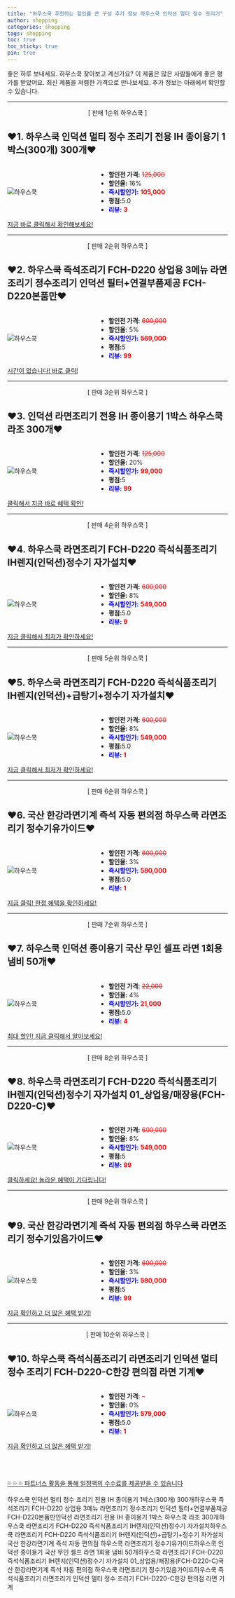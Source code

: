 ```yaml
---
title: "하우스쿡 추천하는 할인률 큰 구성 추가 정보 하우스쿡 인덕션 멀티 정수 조리기"
author: shopping
categories: shopping
tags: shopping
toc: true
toc_sticky: true
pin: true
---
```

좋은 하루 보내세요. 하우스쿡 찾아보고 계신가요? 이 제품은 많은 사람들에게 좋은 평가를 받았어요. 최신 제품을 저렴한 가격으로 만나보세요. 추가 정보는 아래에서 확인할 수 있습니다.

---
<p class="toplist" style="margin: 0 auto; display: block; width: fit-content;">[ 판매 1순위 하우스쿡 ]</p>

<h2><strong>❤️1. 하우스쿡 인덕션 멀티 정수 조리기 전용 IH 종이용기 1박스(300개) 300개❤️</strong></h2>

<div style="display: flex; align-items: center;">
    <div style="flex: 0.4;">
        <img src="https://thumbnail9.coupangcdn.com/thumbnails/remote/230x230ex/image/vendor_inventory/1dd3/a4b66d6e2db048289162842fe141efc1e6c44a47c747f689700bbd1d4822.jpg" alt="하우스쿡" style="max-width: 100%;">
    </div>
    <div style="flex: 0.6; margin-left: 10px;">
        <ul>
            <li><strong>할인전 가격:</strong> <del style="color: red;">125,000</del></li>
            <li><strong>할인율:</strong> 16%</li>
            <li><span style='color:blue'><strong>즉시할인가:</strong></span> <span style='color:red'><strong>105,000</strong></span></li>
            <li><strong>평점:</strong>5.0</li>
            <li><span style='color:blue'><strong>리뷰:</strong></span> <span style='color:red'><strong>3</strong></span></li>
        </ul>
    </div>
</div>
<div class="center">
    <a href="https://William4Davisa.github.io?lptag=AF9450613&subid=githubio&pageKey=7546131379&traceid=V0-153&itemId=19848557587&vendorItemId=89171137391" class="myButton">
        지금 바로 클릭해서 확인해보세요!
    </a>
</div>


---
<p class="toplist" style="margin: 0 auto; display: block; width: fit-content;">[ 판매 2순위 하우스쿡 ]</p>

<h2><strong>❤️2. 하우스쿡 즉석조리기 FCH-D220 상업용 3메뉴 라면조리기 정수조리기 인덕션 필터+연결부품제공 FCH-D220본품만❤️</strong></h2>

<div style="display: flex; align-items: center;">
    <div style="flex: 0.4;">
        <img src="https://thumbnail9.coupangcdn.com/thumbnails/remote/230x230ex/image/vendor_inventory/ee6d/9d2a6e2ca2e8ddc301173cdc424018505220cd4b278ab0afd924461ce397.jpg" alt="하우스쿡" style="max-width: 100%;">
    </div>
    <div style="flex: 0.6; margin-left: 10px;">
        <ul>
            <li><strong>할인전 가격:</strong> <del style="color: red;">600,000</del></li>
            <li><strong>할인율:</strong> 5%</li>
            <li><span style='color:blue'><strong>즉시할인가:</strong></span> <span style='color:red'><strong>569,000</strong></span></li>
            <li><strong>평점:</strong>5</li>
            <li><span style='color:blue'><strong>리뷰:</strong></span> <span style='color:red'><strong>99</strong></span></li>
        </ul>
    </div>
</div>
<div class="center">
    <a href="https://William4Davisa.github.io?lptag=AF9450613&subid=githubio&pageKey=7565889565&traceid=V0-153&itemId=19942885264&vendorItemId=87042088014" class="myButton">
        시간이 없습니다! 바로 클릭!
    </a>
</div>


---
<p class="toplist" style="margin: 0 auto; display: block; width: fit-content;">[ 판매 3순위 하우스쿡 ]</p>

<h2><strong>❤️3. 인덕션 라면조리기 전용 IH 종이용기 1박스 하우스쿡 라조 300개❤️</strong></h2>

<div style="display: flex; align-items: center;">
    <div style="flex: 0.4;">
        <img src="https://thumbnail10.coupangcdn.com/thumbnails/remote/230x230ex/image/vendor_inventory/0424/372acf374c477b6ff5c648f21f4e723612d1bf9edb3ea9ade5b66ff3187e.jpg" alt="하우스쿡" style="max-width: 100%;">
    </div>
    <div style="flex: 0.6; margin-left: 10px;">
        <ul>
            <li><strong>할인전 가격:</strong> <del style="color: red;">125,000</del></li>
            <li><strong>할인율:</strong> 20%</li>
            <li><span style='color:blue'><strong>즉시할인가:</strong></span> <span style='color:red'><strong>99,000</strong></span></li>
            <li><strong>평점:</strong>5</li>
            <li><span style='color:blue'><strong>리뷰:</strong></span> <span style='color:red'><strong>99</strong></span></li>
        </ul>
    </div>
</div>
<div class="center">
    <a href="https://William4Davisa.github.io?lptag=AF9450613&subid=githubio&pageKey=7991793202&traceid=V0-153&itemId=22215401731&vendorItemId=89261390473" class="myButton">
        클릭해서 지금 바로 혜택 확인!
    </a>
</div>


---
<p class="toplist" style="margin: 0 auto; display: block; width: fit-content;">[ 판매 4순위 하우스쿡 ]</p>

<h2><strong>❤️4. 하우스쿡 라면조리기 FCH-D220 즉석식품조리기 IH렌지(인덕션)정수기 자가설치❤️</strong></h2>

<div style="display: flex; align-items: center;">
    <div style="flex: 0.4;">
        <img src="https://thumbnail7.coupangcdn.com/thumbnails/remote/230x230ex/image/vendor_inventory/e95e/757d16eebd28d575042812ad8313dd976d79c438c1a37589655828b08fc8.jpg" alt="하우스쿡" style="max-width: 100%;">
    </div>
    <div style="flex: 0.6; margin-left: 10px;">
        <ul>
            <li><strong>할인전 가격:</strong> <del style="color: red;">600,000</del></li>
            <li><strong>할인율:</strong> 8%</li>
            <li><span style='color:blue'><strong>즉시할인가:</strong></span> <span style='color:red'><strong>549,000</strong></span></li>
            <li><strong>평점:</strong>5.0</li>
            <li><span style='color:blue'><strong>리뷰:</strong></span> <span style='color:red'><strong>9</strong></span></li>
        </ul>
    </div>
</div>
<div class="center">
    <a href="https://William4Davisa.github.io?lptag=AF9450613&subid=githubio&pageKey=6065921793&traceid=V0-153&itemId=11175609226&vendorItemId=78453571226" class="myButton">
        지금 클릭해서 최저가 확인하세요!
    </a>
</div>


---
<p class="toplist" style="margin: 0 auto; display: block; width: fit-content;">[ 판매 5순위 하우스쿡 ]</p>

<h2><strong>❤️5. 하우스쿡 라면조리기 FCH-D220 즉석식품조리기 IH렌지(인덕션)+급탕기+정수기 자가설치❤️</strong></h2>

<div style="display: flex; align-items: center;">
    <div style="flex: 0.4;">
        <img src="https://thumbnail7.coupangcdn.com/thumbnails/remote/230x230ex/image/vendor_inventory/e95e/757d16eebd28d575042812ad8313dd976d79c438c1a37589655828b08fc8.jpg" alt="하우스쿡" style="max-width: 100%;">
    </div>
    <div style="flex: 0.6; margin-left: 10px;">
        <ul>
            <li><strong>할인전 가격:</strong> <del style="color: red;">600,000</del></li>
            <li><strong>할인율:</strong> 8%</li>
            <li><span style='color:blue'><strong>즉시할인가:</strong></span> <span style='color:red'><strong>549,000</strong></span></li>
            <li><strong>평점:</strong>5.0</li>
            <li><span style='color:blue'><strong>리뷰:</strong></span> <span style='color:red'><strong>1</strong></span></li>
        </ul>
    </div>
</div>
<div class="center">
    <a href="https://William4Davisa.github.io?lptag=AF9450613&subid=githubio&pageKey=4534812830&traceid=V0-153&itemId=5481609843&vendorItemId=77101751751" class="myButton">
        지금 클릭해서 최저가 확인하세요!
    </a>
</div>


---
<p class="toplist" style="margin: 0 auto; display: block; width: fit-content;">[ 판매 6순위 하우스쿡 ]</p>

<h2><strong>❤️6. 국산 한강라면기계 즉석 자동 편의점 하우스쿡 라면조리기 정수기유가이드❤️</strong></h2>

<div style="display: flex; align-items: center;">
    <div style="flex: 0.4;">
        <img src="https://thumbnail8.coupangcdn.com/thumbnails/remote/230x230ex/image/vendor_inventory/4d3c/c62cfa36da165c7e9df68acc1c09abf42c75418700ebd683647a963b4391.jpg" alt="하우스쿡" style="max-width: 100%;">
    </div>
    <div style="flex: 0.6; margin-left: 10px;">
        <ul>
            <li><strong>할인전 가격:</strong> <del style="color: red;">600,000</del></li>
            <li><strong>할인율:</strong> 3%</li>
            <li><span style='color:blue'><strong>즉시할인가:</strong></span> <span style='color:red'><strong>580,000</strong></span></li>
            <li><strong>평점:</strong>5.0</li>
            <li><span style='color:blue'><strong>리뷰:</strong></span> <span style='color:red'><strong>1</strong></span></li>
        </ul>
    </div>
</div>
<div class="center">
    <a href="https://William4Davisa.github.io?lptag=AF9450613&subid=githubio&pageKey=6333801246&traceid=V0-153&itemId=13255940451&vendorItemId=80513641600" class="myButton">
        지금 클릭! 한정 혜택을 확인하세요!
    </a>
</div>


---
<p class="toplist" style="margin: 0 auto; display: block; width: fit-content;">[ 판매 7순위 하우스쿡 ]</p>

<h2><strong>❤️7. 하우스쿡 인덕션 종이용기 국산 무인 셀프 라면 1회용 냄비 50개❤️</strong></h2>

<div style="display: flex; align-items: center;">
    <div style="flex: 0.4;">
        <img src="https://thumbnail8.coupangcdn.com/thumbnails/remote/230x230ex/image/vendor_inventory/a847/51ab1559e6541d4a12aeae65cd82ceba874e5dbd8de9af6398b513882de1.jpg" alt="하우스쿡" style="max-width: 100%;">
    </div>
    <div style="flex: 0.6; margin-left: 10px;">
        <ul>
            <li><strong>할인전 가격:</strong> <del style="color: red;">22,000</del></li>
            <li><strong>할인율:</strong> 4%</li>
            <li><span style='color:blue'><strong>즉시할인가:</strong></span> <span style='color:red'><strong>21,000</strong></span></li>
            <li><strong>평점:</strong>5.0</li>
            <li><span style='color:blue'><strong>리뷰:</strong></span> <span style='color:red'><strong>4</strong></span></li>
        </ul>
    </div>
</div>
<div class="center">
    <a href="https://William4Davisa.github.io?lptag=AF9450613&subid=githubio&pageKey=7454819216&traceid=V0-153&itemId=17470376753&vendorItemId=84638051386" class="myButton">
        최대 할인! 지금 클릭해서 알아보세요!
    </a>
</div>


---
<p class="toplist" style="margin: 0 auto; display: block; width: fit-content;">[ 판매 8순위 하우스쿡 ]</p>

<h2><strong>❤️8. 하우스쿡 라면조리기 FCH-D220 즉석식품조리기 IH렌지(인덕션)정수기 자가설치 01_상업용/매장용(FCH-D220-C)❤️</strong></h2>

<div style="display: flex; align-items: center;">
    <div style="flex: 0.4;">
        <img src="https://thumbnail8.coupangcdn.com/thumbnails/remote/230x230ex/image/vendor_inventory/0514/70aa17123aedc43f80f07836c70240fc6a3035a26177900638f0c1f579b4.jpg" alt="하우스쿡" style="max-width: 100%;">
    </div>
    <div style="flex: 0.6; margin-left: 10px;">
        <ul>
            <li><strong>할인전 가격:</strong> <del style="color: red;">600,000</del></li>
            <li><strong>할인율:</strong> 8%</li>
            <li><span style='color:blue'><strong>즉시할인가:</strong></span> <span style='color:red'><strong>549,000</strong></span></li>
            <li><strong>평점:</strong>5</li>
            <li><span style='color:blue'><strong>리뷰:</strong></span> <span style='color:red'><strong>99</strong></span></li>
        </ul>
    </div>
</div>
<div class="center">
    <a href="https://William4Davisa.github.io?lptag=AF9450613&subid=githubio&pageKey=7977981422&traceid=V0-153&itemId=22124035261&vendorItemId=89170895998" class="myButton">
        클릭하세요! 놀라운 혜택이 기다립니다!
    </a>
</div>


---
<p class="toplist" style="margin: 0 auto; display: block; width: fit-content;">[ 판매 9순위 하우스쿡 ]</p>

<h2><strong>❤️9. 국산 한강라면기계 즉석 자동 편의점 하우스쿡 라면조리기 정수기있음가이드❤️</strong></h2>

<div style="display: flex; align-items: center;">
    <div style="flex: 0.4;">
        <img src="https://thumbnail8.coupangcdn.com/thumbnails/remote/230x230ex/image/vendor_inventory/4d3c/c62cfa36da165c7e9df68acc1c09abf42c75418700ebd683647a963b4391.jpg" alt="하우스쿡" style="max-width: 100%;">
    </div>
    <div style="flex: 0.6; margin-left: 10px;">
        <ul>
            <li><strong>할인전 가격:</strong> <del style="color: red;">600,000</del></li>
            <li><strong>할인율:</strong> 3%</li>
            <li><span style='color:blue'><strong>즉시할인가:</strong></span> <span style='color:red'><strong>580,000</strong></span></li>
            <li><strong>평점:</strong>5</li>
            <li><span style='color:blue'><strong>리뷰:</strong></span> <span style='color:red'><strong>99</strong></span></li>
        </ul>
    </div>
</div>
<div class="center">
    <a href="https://William4Davisa.github.io?lptag=AF9450613&subid=githubio&pageKey=7635787065&traceid=V0-153&itemId=20275719362&vendorItemId=80513641606" class="myButton">
        지금 확인하고 더 많은 혜택 받기!
    </a>
</div>


---
<p class="toplist" style="margin: 0 auto; display: block; width: fit-content;">[ 판매 10순위 하우스쿡 ]</p>

<h2><strong>❤️10. 하우스쿡 즉석식품조리기 라면조리기 인덕션 멀티 정수 조리기 FCH-D220-C한강 편의점 라면 기계❤️</strong></h2>

<div style="display: flex; align-items: center;">
    <div style="flex: 0.4;">
        <img src="https://thumbnail7.coupangcdn.com/thumbnails/remote/230x230ex/image/vendor_inventory/6104/947905116869008a955a19cade0dc886e66be783c9e96701bd52dea78859.jpg" alt="하우스쿡" style="max-width: 100%;">
    </div>
    <div style="flex: 0.6; margin-left: 10px;">
        <ul>
            <li><strong>할인전 가격:</strong> <del style="color: red;">-</del></li>
            <li><strong>할인율:</strong> 0%</li>
            <li><span style='color:blue'><strong>즉시할인가:</strong></span> <span style='color:red'><strong>579,000</strong></span></li>
            <li><strong>평점:</strong>5.0</li>
            <li><span style='color:blue'><strong>리뷰:</strong></span> <span style='color:red'><strong>1</strong></span></li>
        </ul>
    </div>
</div>
<div class="center">
    <a href="https://William4Davisa.github.io?lptag=AF9450613&subid=githubio&pageKey=6938800822&traceid=V0-153&itemId=16819067072&vendorItemId=85549685794" class="myButton">
        지금 확인하고 더 많은 혜택 받기!
    </a>
</div>

<br><br><br>[💦 💦 💦 파트너스 활동을 통해 일정액의 수수료를 제공받을 수 있습니다](https://link.coupang.com/a/bcpT2c)<br><br>하우스쿡 인덕션 멀티 정수 조리기 전용 IH 종이용기 1박스(300개) 300개하우스쿡 즉석조리기 FCH-D220 상업용 3메뉴 라면조리기 정수조리기 인덕션 필터+연결부품제공 FCH-D220본품만인덕션 라면조리기 전용 IH 종이용기 1박스 하우스쿡 라조 300개하우스쿡 라면조리기 FCH-D220 즉석식품조리기 IH렌지(인덕션)정수기 자가설치하우스쿡 라면조리기 FCH-D220 즉석식품조리기 IH렌지(인덕션)+급탕기+정수기 자가설치국산 한강라면기계 즉석 자동 편의점 하우스쿡 라면조리기 정수기유가이드하우스쿡 인덕션 종이용기 국산 무인 셀프 라면 1회용 냄비 50개하우스쿡 라면조리기 FCH-D220 즉석식품조리기 IH렌지(인덕션)정수기 자가설치 01_상업용/매장용(FCH-D220-C)국산 한강라면기계 즉석 자동 편의점 하우스쿡 라면조리기 정수기있음가이드하우스쿡 즉석식품조리기 라면조리기 인덕션 멀티 정수 조리기 FCH-D220-C한강 편의점 라면 기계
